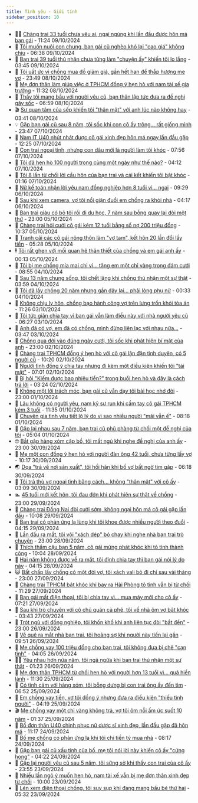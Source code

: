 ```yaml
---
title: Tình yêu - Giới tính
sidebar_position: 10
---
```


<!-- dantri-tinh-yeu-gioi-tinh:START -->
- 👨‍🏫 [Chàng trai 33 tuổi chưa yêu ai, ngại ngùng khi lần đầu được hôn má bạn gái](https://dantri.com.vn/tinh-yeu-gioi-tinh/chang-trai-33-tuoi-chua-yeu-ai-ngai-ngung-khi-lan-dau-duoc-hon-ma-ban-gai-20241008135855537.htm) - 11:24 09/10/2024
- 🦣 [Tôi muốn nuôi con chung, bạn gái cũ nghèo khó lại &quot;cao giá&quot; không chịu](https://dantri.com.vn/tinh-yeu-gioi-tinh/toi-muon-nuoi-con-chung-ban-gai-cu-ngheo-kho-lai-cao-gia-khong-chiu-20241009123118416.htm) - 06:38 09/10/2024
- 🔭 [Bạn trai 39 tuổi thú nhận chưa từng làm &quot;chuyện ấy&quot; khiến tôi lo lắng](https://dantri.com.vn/tinh-yeu-gioi-tinh/ban-trai-39-tuoi-thu-nhan-chua-tung-lam-chuyen-ay-khien-toi-lo-lang-20241008100722453.htm) - 03:45 09/10/2024
- 🧐 [Tôi uất ức vì chồng mua đồ giảm giá, gần hết hạn để thắp hương mẹ vợ](https://dantri.com.vn/tinh-yeu-gioi-tinh/toi-uat-uc-vi-chong-mua-do-giam-gia-gan-het-han-de-thap-huong-me-vo-20240918172735428.htm) - 23:49 08/10/2024
- 🫶 [Mẹ đơn thân làm giúp việc ở TPHCM đồng ý hẹn hò với nam tài xế gia trưởng](https://dantri.com.vn/tinh-yeu-gioi-tinh/me-don-than-lam-giup-viec-o-tphcm-dong-y-hen-ho-voi-nam-tai-xe-gia-truong-20241008065256262.htm) - 11:32 08/10/2024
- 💃 [Thấy tôi mang bầu với người yêu cũ, bạn thân lập tức đưa ra đề nghị gây sốc](https://dantri.com.vn/tinh-yeu-gioi-tinh/thay-toi-mang-bau-voi-nguoi-yeu-cu-ban-than-lap-tuc-dua-ra-de-nghi-gay-soc-20241008115650802.htm) - 06:59 08/10/2024
- 🎬 [Sự quan tâm của sếp khiến tôi &quot;thân mật&quot; với anh lúc nào không hay](https://dantri.com.vn/tinh-yeu-gioi-tinh/su-quan-tam-cua-sep-khien-toi-than-mat-voi-anh-luc-nao-khong-hay-20241006225848467.htm) - 03:41 08/10/2024
- 💡 [Gặp bạn gái cũ sau 8 năm, tôi sốc khi con cô ấy trông... rất giống mình](https://dantri.com.vn/tinh-yeu-gioi-tinh/gap-ban-gai-cu-sau-8-nam-toi-soc-khi-con-co-ay-trong-rat-giong-minh-20241007114345190.htm) - 23:47 07/10/2024
- 🙉 [Nam IT U40 nhút nhát được cô gái xinh đẹp hôn má ngay lần đầu gặp](https://dantri.com.vn/tinh-yeu-gioi-tinh/nam-it-u40-nhut-nhat-duoc-co-gai-xinh-dep-hon-ma-ngay-lan-dau-gap-20241006080042965.htm) - 12:25 07/10/2024
- 🚦 [Con trai ngoại tình, nhưng con dâu mới là người làm tôi khóc](https://dantri.com.vn/tinh-yeu-gioi-tinh/con-trai-ngoai-tinh-nhung-con-dau-moi-la-nguoi-lam-toi-khoc-20241007114523232.htm) - 07:56 07/10/2024
- 🥸 [Tôi đã hẹn hò 100 người trong cùng một ngày như thế nào?](https://dantri.com.vn/tinh-yeu-gioi-tinh/toi-da-hen-ho-100-nguoi-trong-cung-mot-ngay-nhu-the-nao-20241004171348541.htm) - 04:12 07/10/2024
- 🤡 [Tôi 8 lần từ chối lời cầu hôn của bạn trai và cái kết khiến tôi bật khóc](https://dantri.com.vn/tinh-yeu-gioi-tinh/toi-8-lan-tu-choi-loi-cau-hon-cua-ban-trai-va-cai-ket-khien-toi-bat-khoc-20241006212345779.htm) - 01:16 07/10/2024
- 🦩 [Nữ kế toán nhận lời yêu nam đồng nghiệp hơn 8 tuổi vì… ngại](https://dantri.com.vn/tinh-yeu-gioi-tinh/nu-ke-toan-nhan-loi-yeu-nam-dong-nghiep-hon-8-tuoi-vi-ngai-20241005220819663.htm) - 09:29 06/10/2024
- 🤡 [Sau khi xem camera, vợ tôi nổi giận đuổi em chồng ra khỏi nhà](https://dantri.com.vn/tinh-yeu-gioi-tinh/sau-khi-xem-camera-vo-toi-noi-gian-duoi-em-chong-ra-khoi-nha-20241006064939682.htm) - 04:17 06/10/2024
- 🌊 [Bạn trai giàu có bỏ tôi rồi đi du học, 7 năm sau bỗng quay lại đòi một thứ](https://dantri.com.vn/tinh-yeu-gioi-tinh/ban-trai-giau-co-bo-toi-roi-di-du-hoc-7-nam-sau-bong-quay-lai-doi-mot-thu-20241006031853298.htm) - 23:00 05/10/2024
- 🐘 [Chàng trai hỏi cưới cô gái kém 12 tuổi bằng số nợ 200 triệu đồng](https://dantri.com.vn/tinh-yeu-gioi-tinh/chang-trai-hoi-cuoi-co-gai-kem-12-tuoi-bang-so-no-200-trieu-dong-20241004113216128.htm) - 10:37 05/10/2024
- 🚀 [Tranh cãi các cô gái nông thôn làm &quot;vợ tạm&quot;, kết hôn 20 lần đổi lấy tiền](https://dantri.com.vn/tinh-yeu-gioi-tinh/tranh-cai-cac-co-gai-nong-thon-lam-vo-tam-ket-hon-20-lan-doi-lay-tien-20241004142351044.htm) - 05:28 05/10/2024
- 🕴 [Tôi rất ghen với mối quan hệ thân thiết của chồng và em gái anh ấy](https://dantri.com.vn/tinh-yeu-gioi-tinh/toi-rat-ghen-voi-moi-quan-he-than-thiet-cua-chong-va-em-gai-anh-ay-20241003142057723.htm) - 00:13 05/10/2024
- 🚀 [Tôi bị mẹ chồng mỉa mai chỉ vì... tặng em một chỉ vàng trong đám cưới](https://dantri.com.vn/tinh-yeu-gioi-tinh/toi-bi-me-chong-mia-mai-chi-vi-tang-em-mot-chi-vang-trong-dam-cuoi-20241002192020557.htm) - 08:55 04/10/2024
- 👺 [Sau 13 năm chung sống, tôi chết lặng khi chồng thú nhận một sự thật](https://dantri.com.vn/tinh-yeu-gioi-tinh/sau-13-nam-chung-song-toi-chet-lang-khi-chong-thu-nhan-mot-su-that-20241003162302835.htm) - 03:59 04/10/2024
- 💄 [Tôi đã lấy chồng 20 năm nhưng gần đây lại... phải lòng phụ nữ](https://dantri.com.vn/tinh-yeu-gioi-tinh/toi-da-lay-chong-20-nam-nhung-gan-day-lai-phai-long-phu-nu-20241003155624201.htm) - 00:33 04/10/2024
- 🌊 [Không chịu ly hôn, chồng bạo hành cõng vợ trên lưng trốn khỏi tòa án](https://dantri.com.vn/tinh-yeu-gioi-tinh/khong-chiu-ly-hon-chong-bao-hanh-cong-vo-tren-lung-tron-khoi-toa-an-20241003150421386.htm) - 11:26 03/10/2024
- 🚦 [Tôi tức giận chia tay vì bạn gái vẫn làm điều này với nhà người yêu cũ](https://dantri.com.vn/tinh-yeu-gioi-tinh/toi-tuc-gian-chia-tay-vi-ban-gai-van-lam-dieu-nay-voi-nha-nguoi-yeu-cu-20241003122810936.htm) - 06:27 03/10/2024
- 👹 [Anh đã có vợ, em đã có chồng, mình đừng liên lạc với nhau nữa...](https://dantri.com.vn/tinh-yeu-gioi-tinh/anh-da-co-vo-em-da-co-chong-minh-dung-lien-lac-voi-nhau-nua-20241003095240339.htm) - 03:47 03/10/2024
- 🚀 [Chồng qua đời vào đúng ngày cưới, tôi sốc khi phát hiện bí mật của anh](https://dantri.com.vn/tinh-yeu-gioi-tinh/chong-qua-doi-vao-dung-ngay-cuoi-toi-soc-khi-phat-hien-bi-mat-cua-anh-20241001181617567.htm) - 23:00 02/10/2024
- 🌁 [Chàng trai TPHCM đồng ý hẹn hò với cô gái lận đận tình duyên, có 5 người cũ](https://dantri.com.vn/tinh-yeu-gioi-tinh/chang-trai-tphcm-dong-y-hen-ho-voi-co-gai-lan-dan-tinh-duyen-co-5-nguoi-cu-20241002091359524.htm) - 10:20 02/10/2024
- 🧰 [Người tình đồng ý chia tay nhưng đi kèm một điều kiện khiến tôi &quot;tái mặt&quot;](https://dantri.com.vn/tinh-yeu-gioi-tinh/nguoi-tinh-dong-y-chia-tay-nhung-di-kem-mot-dieu-kien-khien-toi-tai-mat-20241002123953370.htm) - 07:01 02/10/2024
- 🦅 [Bị hỏi &quot;Kiếm được bao nhiêu tiền?&quot; trong buổi hẹn hò và đây là cách trả lời](https://dantri.com.vn/tinh-yeu-gioi-tinh/bi-hoi-kiem-duoc-bao-nhieu-tien-trong-buoi-hen-ho-va-day-la-cach-tra-loi-20241001170739389.htm) - 03:24 02/10/2024
- 🌈 [Không một lời trách móc, bạn gái cũ vẫn dạy tôi bài học nhớ đời](https://dantri.com.vn/tinh-yeu-gioi-tinh/khong-mot-loi-trach-moc-ban-gai-cu-van-day-toi-bai-hoc-nho-doi-20241001174854474.htm) - 23:00 01/10/2024
- 🌋 [Lâu không có người yêu, nam kỹ sư run khi cầm tay cô gái TPHCM kém 3 tuổi](https://dantri.com.vn/tinh-yeu-gioi-tinh/lau-khong-co-nguoi-yeu-nam-ky-su-run-khi-cam-tay-co-gai-tphcm-kem-3-tuoi-20241001063638529.htm) - 11:35 01/10/2024
- 👺 [Chuyên gia tình yêu tiết lộ lý do vì sao nhiều người &quot;mãi vẫn ế&quot;](https://dantri.com.vn/tinh-yeu-gioi-tinh/chuyen-gia-tinh-yeu-tiet-lo-ly-do-vi-sao-nhieu-nguoi-mai-van-e-20241001151327215.htm) - 08:18 01/10/2024
- 🎃 [Gặp lại nhau sau 7 năm, bạn trai cũ phũ phàng từ chối một đề nghị của tôi](https://dantri.com.vn/tinh-yeu-gioi-tinh/gap-lai-nhau-sau-7-nam-ban-trai-cu-phu-phang-tu-choi-mot-de-nghi-cua-toi-20241001103847164.htm) - 05:04 01/10/2024
- 🤓 [Bắt gặp hàng xóm cặp bồ, tôi mất ngủ khi nghe đề nghị của anh ấy](https://dantri.com.vn/tinh-yeu-gioi-tinh/bat-gap-hang-xom-cap-bo-toi-mat-ngu-khi-nghe-de-nghi-cua-anh-ay-20240930213640210.htm) - 23:00 30/09/2024
- 🤠 [Mẹ một con đồng ý hẹn hò với người đàn ông 42 tuổi, chưa từng lấy vợ](https://dantri.com.vn/tinh-yeu-gioi-tinh/me-mot-con-dong-y-hen-ho-voi-nguoi-dan-ong-42-tuoi-chua-tung-lay-vo-20240930091506832.htm) - 10:17 30/09/2024
- 🌏 [Dọa &quot;trả về nơi sản xuất&quot;, tôi hối hận khi bố vợ bất ngờ tìm gặp](https://dantri.com.vn/tinh-yeu-gioi-tinh/doa-tra-ve-noi-san-xuat-toi-hoi-han-khi-bo-vo-bat-ngo-tim-gap-20240930095326522.htm) - 06:18 30/09/2024
- 🚀 [Tôi trả thù vợ ngoại tình bằng cách... không &quot;thân mật&quot; với cô ấy](https://dantri.com.vn/tinh-yeu-gioi-tinh/toi-tra-thu-vo-ngoai-tinh-bang-cach-khong-than-mat-voi-co-ay-20240930100810280.htm) - 03:09 30/09/2024
- 🏊 [45 tuổi mới kết hôn, tôi đau đớn khi phát hiện sự thật về chồng](https://dantri.com.vn/tinh-yeu-gioi-tinh/45-tuoi-moi-ket-hon-toi-dau-don-khi-phat-hien-su-that-ve-chong-20240930021336336.htm) - 23:00 29/09/2024
- 🦒 [Chàng trai Đồng Nai đòi cưới sớm, không ngại hôn má cô gái gặp lần đầu](https://dantri.com.vn/tinh-yeu-gioi-tinh/chang-trai-dong-nai-doi-cuoi-som-khong-ngai-hon-ma-co-gai-gap-lan-dau-20240929100802476.htm) - 10:08 29/09/2024
- 💂 [Bạn trai có phản ứng lạ lùng khi tôi khoe được nhiều người theo đuổi](https://dantri.com.vn/tinh-yeu-gioi-tinh/ban-trai-co-phan-ung-la-lung-khi-toi-khoe-duoc-nhieu-nguoi-theo-duoi-20240928092955624.htm) - 04:15 29/09/2024
- 💫 [Lần đầu ra mắt, tôi vội &quot;xách dép&quot; bỏ chạy khi nghe nhà bạn trai trò chuyện](https://dantri.com.vn/tinh-yeu-gioi-tinh/lan-dau-ra-mat-toi-voi-xach-dep-bo-chay-khi-nghe-nha-ban-trai-tro-chuyen-20240928070253504.htm) - 23:00 28/09/2024
- 🧠 [Thích thầm cậu bạn 5 năm, cô gái mừng phát khóc khi tỏ tình thành công](https://dantri.com.vn/tinh-yeu-gioi-tinh/thich-tham-cau-ban-5-nam-co-gai-mung-phat-khoc-khi-to-tinh-thanh-cong-20240928082238713.htm) - 10:04 28/09/2024
- 🎡 [Hai năm không được về ra mắt, tôi định chia tay thì bạn gái nói lý do này](https://dantri.com.vn/tinh-yeu-gioi-tinh/hai-nam-khong-duoc-ve-ra-mat-toi-dinh-chia-tay-thi-ban-gai-noi-ly-do-nay-20240928001625176.htm) - 04:15 28/09/2024
- 😺 [Bất chấp lấy chồng có một đời vợ, tôi xách vali bỏ đi chỉ sau vài tháng](https://dantri.com.vn/tinh-yeu-gioi-tinh/bat-chap-lay-chong-co-mot-doi-vo-toi-xach-vali-bo-di-chi-sau-vai-thang-20240928000124319.htm) - 23:00 27/09/2024
- 🥰 [Chàng trai TPHCM bật khóc khi bay ra Hải Phòng tỏ tình vẫn bị từ chối](https://dantri.com.vn/tinh-yeu-gioi-tinh/chang-trai-tphcm-bat-khoc-khi-bay-ra-hai-phong-to-tinh-van-bi-tu-choi-20240927110946484.htm) - 11:29 27/09/2024
- 🐲 [Bạn gái mất điện thoại, tôi bị chia tay vì... mua máy mới cho cô ấy](https://dantri.com.vn/tinh-yeu-gioi-tinh/ban-gai-mat-dien-thoai-toi-bi-chia-tay-vi-mua-may-moi-cho-co-ay-20240927142047705.htm) - 07:21 27/09/2024
- 🌝 [Sau khi trò chuyện với cô chủ quán cà phê, tôi về nhà ôm vợ bật khóc](https://dantri.com.vn/tinh-yeu-gioi-tinh/sau-khi-tro-chuyen-voi-co-chu-quan-ca-phe-toi-ve-nha-om-vo-bat-khoc-20240926154153909.htm) - 03:43 27/09/2024
- 🐲 [Trót ngủ với đồng nghiệp, tôi khốn khổ khi anh liên tục đòi &quot;bắt đền&quot;](https://dantri.com.vn/tinh-yeu-gioi-tinh/trot-ngu-voi-dong-nghiep-toi-khon-kho-khi-anh-lien-tuc-doi-bat-den-20240927013122883.htm) - 23:00 26/09/2024
- 📝 [Về quê ra mắt nhà bạn trai, tôi hoảng sợ khi người này tiến lại gần](https://dantri.com.vn/tinh-yeu-gioi-tinh/ve-que-ra-mat-nha-ban-trai-toi-hoang-so-khi-nguoi-nay-tien-lai-gan-20240926121930971.htm) - 09:51 26/09/2024
- 🦏 [Mẹ chồng vay 100 triệu đồng cho bạn trai, tôi không đưa bị chê &quot;cạn tình&quot;](https://dantri.com.vn/tinh-yeu-gioi-tinh/me-chong-vay-100-trieu-dong-cho-ban-trai-toi-khong-dua-bi-che-can-tinh-20240926110532803.htm) - 04:05 26/09/2024
- 🧑‍🏫 [Yêu nhau hơn nửa năm, tôi ngã ngửa khi bạn trai thú nhận một sự thật](https://dantri.com.vn/tinh-yeu-gioi-tinh/yeu-nhau-hon-nua-nam-toi-nga-ngua-khi-ban-trai-thu-nhan-mot-su-that-20240925111226467.htm) - 01:23 26/09/2024
- 🦍 [Mẹ đơn thân TPHCM từ chối hẹn hò với người hơn 13 tuổi vì... quá hiền lành](https://dantri.com.vn/tinh-yeu-gioi-tinh/me-don-than-tphcm-tu-choi-hen-ho-voi-nguoi-hon-13-tuoi-vi-qua-hien-lanh-20240925094311962.htm) - 11:30 25/09/2024
- 🌋 [Có tình cảm với hàng xóm, tôi bỗng dưng bị con trai ông ấy đến tìm](https://dantri.com.vn/tinh-yeu-gioi-tinh/co-tinh-cam-voi-hang-xom-toi-bong-dung-bi-con-trai-ong-ay-den-tim-20240925135130072.htm) - 06:52 25/09/2024
- 💯 [Em chồng vay tiền, vợ tôi đồng ý nhưng đưa ra điều kiện &quot;thiếu tình người&quot;](https://dantri.com.vn/tinh-yeu-gioi-tinh/em-chong-vay-tien-vo-toi-dong-y-nhung-dua-ra-dieu-kien-thieu-tinh-nguoi-20240925111925105.htm) - 04:19 25/09/2024
- 🎬 [Mẹ chồng vay một chỉ vàng không trả, vợ tôi ôm nỗi ấm ức suốt 10 năm](https://dantri.com.vn/tinh-yeu-gioi-tinh/me-chong-vay-mot-chi-vang-khong-tra-vo-toi-om-noi-am-uc-suot-10-nam-20240924162043912.htm) - 01:37 25/09/2024
- 📝 [Bố đơn thân U40 chinh phục nữ dược sĩ xinh đẹp, lần đầu gặp đã hôn má](https://dantri.com.vn/tinh-yeu-gioi-tinh/bo-don-than-u40-chinh-phuc-nu-duoc-si-xinh-dep-lan-dau-gap-da-hon-ma-20240924083412764.htm) - 11:17 24/09/2024
- 🧐 [Bố mẹ chồng có phản ứng lạ khi tôi chi tiền tỷ mua nhà](https://dantri.com.vn/tinh-yeu-gioi-tinh/bo-me-chong-co-phan-ung-la-khi-toi-chi-tien-ty-mua-nha-20240905200850837.htm) - 08:17 24/09/2024
- 🤠 [Gặp bạn gái cũ xấu tính của bố, mẹ tôi nói lời này khiến cô ấy &quot;cứng họng&quot;](https://dantri.com.vn/tinh-yeu-gioi-tinh/gap-ban-gai-cu-xau-tinh-cua-bo-me-toi-noi-loi-nay-khien-co-ay-cung-hong-20240924112157894.htm) - 04:22 24/09/2024
- 💼 [Gặp lại người yêu cũ sau 5 năm, tôi sững sờ khi thấy con trai của cô ấy](https://dantri.com.vn/tinh-yeu-gioi-tinh/gap-lai-nguoi-yeu-cu-sau-5-nam-toi-sung-so-khi-thay-con-trai-cua-co-ay-20240923085921221.htm) - 23:55 23/09/2024
- 💪 [Nhiều lần ngỏ ý muốn hẹn hò, nam tài xế vẫn bị mẹ đơn thân xinh đẹp từ chối](https://dantri.com.vn/tinh-yeu-gioi-tinh/nhieu-lan-ngo-y-muon-hen-ho-nam-tai-xe-van-bi-me-don-than-xinh-dep-tu-choi-20240923090651170.htm) - 10:00 23/09/2024
- 💂 [Lén xem điện thoại chồng, tôi suy sụp khi đang mang bầu bé thứ hai](https://dantri.com.vn/tinh-yeu-gioi-tinh/len-xem-dien-thoai-chong-toi-suy-sup-khi-dang-mang-bau-be-thu-hai-20240923123242236.htm) - 05:32 23/09/2024<!-- dantri-tinh-yeu-gioi-tinh:END -->
